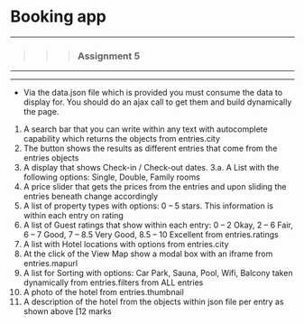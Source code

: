 # Booking app
---
>>> ### Assignment 5 <br>

---
---

- Via the data.json file which is provided you must consume the data to display for. 
  You should do an ajax call to get them and build dynamically the page.
  
 1. A search bar that you can write within any text with autocomplete capability 
which returns the objects from entries.city
2. The button shows the results as different entries that come from the entries 
objects
3. A display that shows Check-in / Check-out dates.
3.a. A List with the following options: Single, Double, Family rooms
4. A price slider that gets the prices from the entries and upon sliding the entries 
beneath change accordingly
5. A list of property types with options: 0 – 5 stars. This information is within each 
entry on rating
6. A list of Guest ratings that show within each entry: 0 – 2 Okay, 2 – 6 Fair, 6 – 7 
Good, 7 – 8.5 Very Good, 8.5 – 10 Excellent from entries.ratings 
7. A list with Hotel locations with options from entries.city
8. At the click of the View Map show a modal box with an iframe from 
entries.mapurl
9. A list for Sorting with options: Car Park, Sauna, Pool, Wifi, Balcony taken 
dynamically from entries.filters from ALL entries
10. A photo of the hotel from entries.thumbnail
11. A description of the hotel from the objects within json file per entry as shown 
above [12 marks
